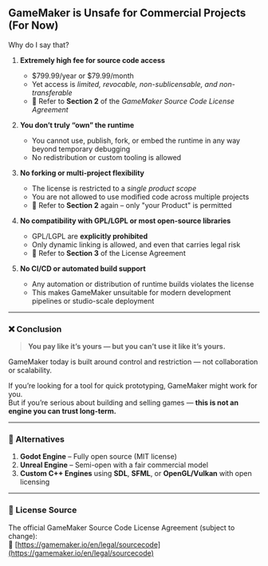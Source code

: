 ## GameMaker is Unsafe for Commercial Projects (For Now)

Why do I say that?

1. **Extremely high fee for source code access**  
   - $799.99/year or $79.99/month  
   - Yet access is *limited, revocable, non-sublicensable, and non-transferable*  
   - 📌 Refer to **Section 2** of the *GameMaker Source Code License Agreement*

2. **You don’t truly “own” the runtime**  
   - You cannot use, publish, fork, or embed the runtime in any way beyond temporary debugging  
   - No redistribution or custom tooling is allowed

3. **No forking or multi-project flexibility**  
   - The license is restricted to a *single product scope*  
   - You are not allowed to use modified code across multiple projects  
   - 📌 Refer to **Section 2** again – only "your Product" is permitted

4. **No compatibility with GPL/LGPL or most open-source libraries**  
   - GPL/LGPL are **explicitly prohibited**  
   - Only dynamic linking is allowed, and even that carries legal risk  
   - 📌 Refer to **Section 3** of the License Agreement

5. **No CI/CD or automated build support**  
   - Any automation or distribution of runtime builds violates the license  
   - This makes GameMaker unsuitable for modern development pipelines or studio-scale deployment

---

### ❌ Conclusion

> **You pay like it’s yours — but you can’t use it like it’s yours.**

GameMaker today is built around control and restriction — not collaboration or scalability.

If you’re looking for a tool for quick prototyping, GameMaker might work for you.  
But if you’re serious about building and selling games — **this is not an engine you can trust long-term.**

---

### 🔁 Alternatives

1. **Godot Engine** – Fully open source (MIT license)  
2. **Unreal Engine** – Semi-open with a fair commercial model  
3. **Custom C++ Engines** using **SDL**, **SFML**, or **OpenGL/Vulkan** with open licensing

---

### 📄 License Source

The official GameMaker Source Code License Agreement (subject to change):  
🔗 [https://gamemaker.io/en/legal/sourcecode](https://gamemaker.io/en/legal/sourcecode)
